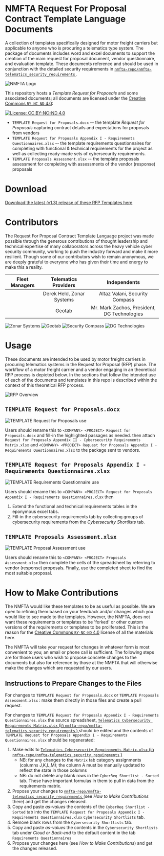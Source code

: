 # NMFTA Request For Proposal Contract Template Language Documents

A collection of templates specifically designed for motor freight carriers but applicable to anyone who is procuring a telematics type system. The package of documents includes word and excel documents to support the creation of the main request for proposal document, vendor questionnaire, and evaluation template. These documents reference and should be used in conjunction with the detailed security requirements in [ `nmfta-repo/nmfta-telematics_security_requirements` ](https://github.com/nmfta-repo/nmfta-telematics_security_requirements/).

![NMFTA Logo](https://raw.githubusercontent.com/nmfta-repo/nmfta-rfp_templates/master/media/image1.png)

This repository hosts a *Template Request for Proposals* and some associated documents; all documents are licensed under the [Creative Commons `BY-NC-ND` 4.0](https://creativecommons.org/licenses/by-nc-nd/4.0/):

[![License: CC BY-NC-ND 4.0](https://licensebuttons.net/l/by-nc-nd/4.0/80x15.png)](https://creativecommons.org/licenses/by-nc-nd/4.0/)

* `TEMPLATE Request for Proposals.docx` --  the template *Request for Proposals* capturing contract details and expectations for proposals from vendors
* `TEMPLATE Request for Proposals Appendix I - Requirements Questionnaires.xlsx` -- the template requirements questionnaires for completing with functional & technical requirements for the project as well as collecting ready-made sets of cybersecurity requirements.
* `TEMPLATE Proposals Assessment.xlsx` -- the template proposals assessment for completing with assessments of the vendor (response) proposals

# Download

[Download the latest (v1.3) release of these RFP Templates here](https://github.com/nmfta-repo/nmfta-rfp_templates/releases/download/v1.3/nmfta-rfp_templates-v1.3.zip)

# Contributors

The Request For Proposal Contract Template Language project was made possible through the generous contributions of
thought leadership and technical expertise of many collaborators across the heavy vehicle cyber security community,
working to push the industry forward and make it more resilient. Though some of our contributors wish to remain
anonymous, we are deeply grateful to everyone who has given their time and energy to make this a reality.


| **Fleet Managers**   | **Telematics Providers** | **Independents**                                                |
|:--------------------:|:------------------------:|:---------------------------------------------------------------:|
|                      | Derek Held, Zonar Systems| Altaz Valani, Security Compass                                  |
|                      | Geotab                   | Mr. Mark Zachos, President, DG Technologies                     |

![Zonar Systems](https://raw.githubusercontent.com/nmfta-repo/nmfta-rfp_templates/master/media/zonar-logo-RGB-750.png) ![Geotab](https://raw.githubusercontent.com/nmfta-repo/nmfta-rfp_templates/master/media/geotab-logo_full-colour-rgb_resized.png) ![Security Compass](https://raw.githubusercontent.com/nmfta-repo/nmfta-rfp_templates/master/media/securitycompass-logo-resized.jpg) ![DG Technologies](https://raw.githubusercontent.com/nmfta-repo/nmfta-rfp_templates/master/media/dg-logo.png)

# Usage

These documents are intended to be used by motor freight carriers in procuring telematics systems in the Request for Proposal (RFP) phase. The workflow of a motor freight carrier and a vendor engaging in an theoretical RFP process is depicted below. In the sections that follow the intended use of each of the documents and templates in this repo is described within the context of this theoretical RFP process.

![RFP Overview](https://raw.githubusercontent.com/nmfta-repo/nmfta-rfp_templates/master/media/overview.PNG)

## `TEMPLATE Request for Proposals.docx`

![TEMPLATE Request for Proposals use](https://raw.githubusercontent.com/nmfta-repo/nmfta-rfp_templates/master/media/template_rfp.PNG)

Users should rename this to `<COMPANY> <PROJECT> Request for Proposals.docx` and fill-in the highlighted passages as needed. then attach `Request for Proposals Appendix II - Cybersecurity Requirements Matrix.xlsx` and `<COMPANY> <PROJECT> Request for Proposals Appendix I - Requirements Questionnaires.xlsx` to the package sent to vendors.

## `TEMPLATE Request for Proposals Appendix I - Requirements Questionnaires.xlsx`

![TEMPLATE Requirements Questionnaire use](https://raw.githubusercontent.com/nmfta-repo/nmfta-rfp_templates/master/media/template_questionnaire.PNG)

Users should rename this to `<COMPANY> <PROJECT> Request for Proposals Appendix I - Requirements Questionnaires.xlsx` then

1. Extend the functional and technical requirements tables in the eponymous excel tabs.
2. Fill-in the cybersecurity requirements tab by collecting groups of cybersecurity requirements from the *Cybersecurity Shortlists* tab.

## `TEMPLATE Proposals Assessment.xlsx`

![TEMPLATE Proposal Assessment use](https://raw.githubusercontent.com/nmfta-repo/nmfta-rfp_templates/master/media/template_assessment.PNG)

Users should rename this to `<COMPANY> <PROJECT> Proposals Assessment.xlsx` then complete the cells of the spreadsheet by referring to vendor (response) proposals. Finally, use the completed sheet to find the most suitable proposal.

# How to Make Contributions

The NMFTA would like these templates to be as useful as possible. We are open to refining them based on your feedback and/or changes which you would like to see made to the templates. However, the NMFTA, does not want these requirements or templates to be 'forked' or other custom versions of the requirements or templates to be proliferated. This is the reason for the [Creative Commons `BY-NC-ND` 4.0](https://creativecommons.org/licenses/by-nc-nd/4.0/) license of all the materials here.

The NMFTA will take your request for changes in whatever form is most convenient to you; an email or phone call is sufficient. The following steps are for those users who wish to propose concrete changes to the documents but also for reference by those at the NMFTA that will otherwise make the changes which are requested by our users.

## Instructions to Prepare Changes to the Files

For changes to `TEMPLATE Request for Proposals.docx` or `TEMPLATE Proposals Assessment.xlsx` : make them directly in those files and create a pull request.

For changes to `TEMPLATE Request for Proposals Appendix I - Requirements Questionnaires.xlsx` the source spreadsheet, [ `Telematics Cybersecurity Requirements Matrix.xlsx` (in `nmfta-repo/nmfta-telematics_security_requirements` ) ](https://github.com/nmfta-repo/nmfta-telematics_security_requirements/blob/master/Telematics%20Cybersecurity%20Requirements%20Matrix.xlsx) should be edited and the contents of `TEMPLATE Request for Proposals Appendix I - Requirements Questionnaires.xlsx` should be regenerated:

1. Make edits to [ `Telematics Cybersecurity Requirements Matrix.xlsx` (in `nmfta-repo/nmfta-telematics_security_requirements` ) ](https://github.com/nmfta-repo/nmfta-telematics_security_requirements/blob/master/Telematics%20Cybersecurity%20Requirements%20Matrix.xlsx)
	* NB: for any changes to the `Matrix` tab category assignments (columns J,K,L,M); the column A must be manually updated to reflect the state in those columns
	* NB: do not delete any blank rows in the `CyberReq Shortlist - Sorted` tab. These have important formulas in them to pull in data from the requirements matrix.
2. Propose your changes to [ `nmfta-repo/nmfta-telematics_security_requirements` ](https://github.com/nmfta-repo/nmfta-telematics_security_requirements/) (see *How to Make Contributions* there) and get the changes released.
3. Copy and paste _as-values_ the contents of the `CyberReq Shortlist - Sorted` tab into the `TEMPLATE Request for Proposals Appendix I - Requirements Questionnaires.xlsx` `Cybersecurity Shortlists` tab.
4. Remove blank rows from the `Cybersecurity Shortlists` tab.
5. Copy and paste _as-values_ the contents in the `Cybersecurity Shortlists` tab under *Cloud or Back-end* to the default content in the tab `Requirements Questionnaires`
6. Propose your changes here (see *How to Make Contributions*) and get the changes released.
